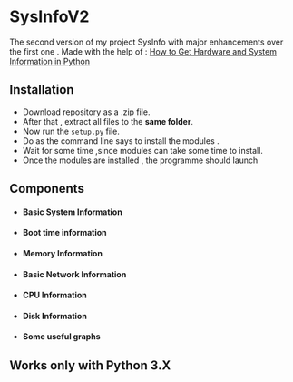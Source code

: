 # SysInfoV2
The second version of my project SysInfo with major enhancements over the first one  . Made with the help of : <a href = "https://www.thepythoncode.com/article/get-hardware-system-information-python"> How to Get Hardware and System Information in Python </a> 
## Installation 
- Download repository as a .zip file.
- After that , extract all files to the <b>same folder</b>.
- Now run the `setup.py` file. 
- Do as the command line says to install the modules .
- Wait for some time ,since modules can take some time to install.
- Once the modules are installed , the programme should launch
## Components
- #### Basic System Information
- #### Boot time information
- #### Memory Information
- #### Basic Network Information
- #### CPU Information
- #### Disk Information
- #### Some useful graphs
## Works only with Python 3.X

